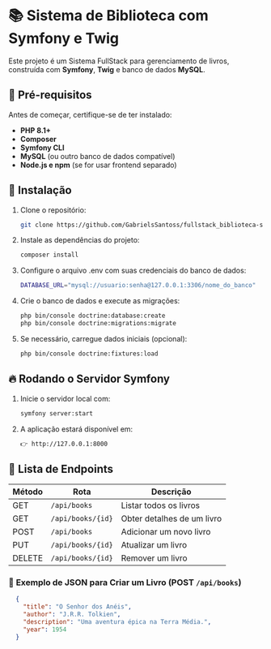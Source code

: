 # 📚 Sistema de Biblioteca com Symfony e Twig

Este projeto é um Sistema FullStack para gerenciamento de livros, construída com **Symfony**, **Twig** e banco de dados **MySQL**.  

## 🚀 **Pré-requisitos**
Antes de começar, certifique-se de ter instalado:
- **PHP 8.1+**
- **Composer**
- **Symfony CLI**
- **MySQL** (ou outro banco de dados compatível)
- **Node.js e npm** (se for usar frontend separado)

## 📂 **Instalação**
1. Clone o repositório:
   ```bash
   git clone https://github.com/GabrielsSantoss/fullstack_biblioteca-symfony.git
   ```

2. Instale as dependências do projeto:
    ```bash
    composer install
    ```

3. Configure o arquivo .env com suas credenciais do banco de dados:

    ```bash
    DATABASE_URL="mysql://usuario:senha@127.0.0.1:3306/nome_do_banco"
    ```

4. Crie o banco de dados e execute as migrações:

    ```bash
    php bin/console doctrine:database:create
    php bin/console doctrine:migrations:migrate
    ```

5. Se necessário, carregue dados iniciais (opcional):

    ```bash
    php bin/console doctrine:fixtures:load
    ```

## 🔥 **Rodando o Servidor Symfony**

1. Inicie o servidor local com:

    ```bash
    symfony server:start
    ```

2. A aplicação estará disponível em:
    ```bash
    👉 http://127.0.0.1:8000
    ```

## 📖 **Lista de Endpoints**

  | Método  | Rota              | Descrição                  |
  |---------|------------------|-----------------------------|
  | GET     | `/api/books`      | Listar todos os livros     |
  | GET     | `/api/books/{id}` | Obter detalhes de um livro |
  | POST    | `/api/books`      | Adicionar um novo livro    |
  | PUT     | `/api/books/{id}` | Atualizar um livro         |
  | DELETE  | `/api/books/{id}` | Remover um livro           |

### 📝 **Exemplo de JSON para Criar um Livro (POST `/api/books`)**
  ```json
    {
      "title": "O Senhor dos Anéis",
      "author": "J.R.R. Tolkien",
      "description": "Uma aventura épica na Terra Média.",
      "year": 1954
    }
  ```
